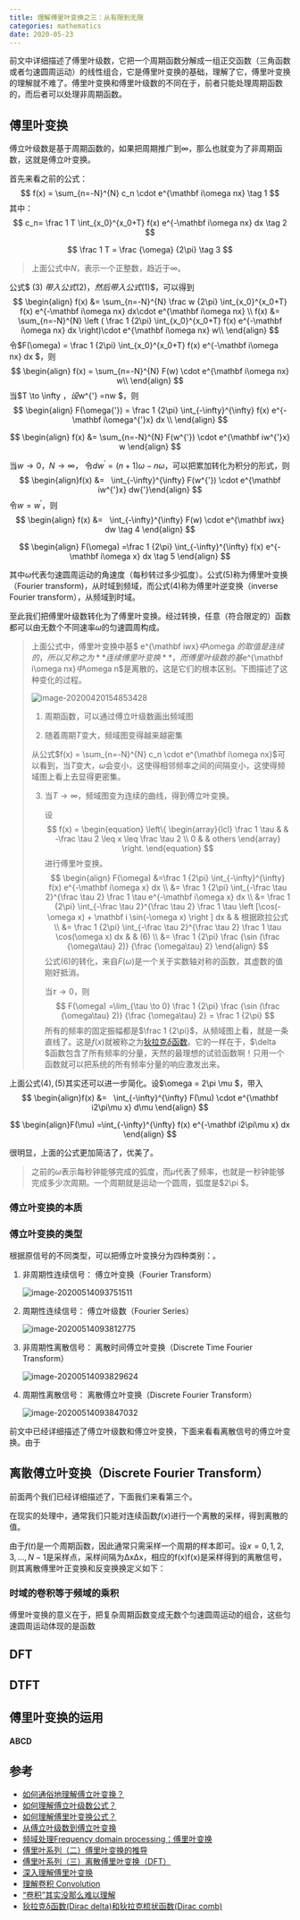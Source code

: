 ```yaml
---
title: 理解傅里叶变换之三：从有限到无限
categories: mathematics
date: 2020-05-23
---
```


前文中详细描述了傅里叶级数，它把一个周期函数分解成一组正交函数（三角函数或者匀速圆周运动​）的线性组合，它是傅里叶变换的基础，理解了它，傅里叶变换的理解就不难了。傅里叶变换和傅里叶级数的不同在于，前者只能处理周期函数的，而后者可以处理非周期函数。

## 傅里叶变换

傅立叶级数是基于周期函数的，如果把周期推广到$\infty$，那么也就变为了非周期函数，这就是傅立叶变换。

首先来看之前的公式：
$$
f(x) =  \sum_{n=-N}^{N} c_n \cdot e^{\mathbf i\omega nx} \tag 1
$$
其中：
$$
c_n= \frac 1 T \int_{x_0}^{x_0+T} f(x) e^{-\mathbf i\omega nx} dx \tag 2
$$

$$
\frac 1 T = \frac {\omega} {2\pi}  \tag 3
$$

> 上面公式中$N$，表示一个正整数，趋近于$\infty$。

公式$ (3) $带入公式$(2)$，然后带入公式$(1)$，可以得到
$$
\begin{align}
f(x) &= \sum_{n=-N}^{N} \frac w {2\pi}  \int_{x_0}^{x_0+T} f(x) e^{-\mathbf i\omega nx} dx\cdot e^{\mathbf i\omega nx} \\
f(x) &=  \sum_{n=-N}^{N} \left ( \frac 1 {2\pi} \int_{x_0}^{x_0+T} f(x) e^{-\mathbf i\omega nx} dx \right)\cdot e^{\mathbf i\omega nx}  w\\
\end{align}
$$
令$F(\omega) =  \frac 1 {2\pi} \int_{x_0}^{x_0+T} f(x) e^{-\mathbf i\omega nx} dx $，则
$$
\begin{align}
f(x) = \sum_{n=-N}^{N}  F(w) \cdot e^{\mathbf i\omega nx}  w\\
\end{align}
$$
当$T \to \infty $，设$w^{'} =nw $，则
$$
\begin{align}
F(\omega{'}) =  \frac 1 {2\pi} \int_{-\infty}^{\infty} f(x) e^{-\mathbf i\omega^{'}x} dx  \\
\end{align}
$$

$$
\begin{align}
f(x) &= \sum_{n=-N}^{N}  F(w^{'}) \cdot e^{\mathbf iw^{'}x}  w
\end{align}
$$

当$w\to 0， N \to \infty$， 令$dw^{'}= (n+1)\omega - n\omega$，可以把累加转化为积分的形式，则
$$
\begin{align}f(x) &=   \int_{-\infty}^{\infty}   F(w^{'}) \cdot e^{\mathbf iw^{'}x}  dw{'}\end{align}
$$
令$w = w^{'}$，则
$$
\begin{align}
f(x) &=   \int_{-\infty}^{\infty}   F(w) \cdot e^{\mathbf iwx}  dw \tag 4
\end{align}
$$

$$
\begin{align}
F(\omega) =\frac 1 {2\pi} \int_{-\infty}^{\infty} f(x) e^{-\mathbf i\omega x} dx \tag 5
\end{align}
$$

其中$\omega$代表匀速圆周运动的角速度（每秒转过多少弧度）。公式$(5)$称为傅里叶变换（Fourier transform)，从时域到频域，而公式$(4)$称为傅里叶逆变换（inverse Fourier transform），从频域到时域。

至此我们把傅里叶级数转化为了傅里叶变换。经过转换，任意（符合限定的）函数都可以由无数个不同速率$\omega$的匀速圆周构成。

> 上面公式中，傅里叶变换中基$ e^{\mathbf iwx}$中$\omega $的取值是连续的，所以又称之为**连续傅里叶变换**，而傅里叶级数的基$e^{\mathbf i\omega nx}$中$\omega n$是离散的，这是它们的根本区别。下图描述了这种变化的过程。
>
> ![image-20200420154853428](images/image-20200420154853428.png)
>
> 1. 周期函数，可以通过傅立叶级数画出频域图
>
> 2.  随着周期$T$变大，频域图变得越来越密集
>
>    从公式$f(x) =  \sum_{n=-N}^{N} c_n \cdot e^{\mathbf i\omega nx}$可以看到，当$T$变大，$\omega$会变小，这使得相邻频率之间的间隔变小，这使得频域图上看上去显得更密集。
>
> 3. 当$T \to \infty$，频域图变为连续的曲线，得到傅立叶变换。
>
>    设
>    $$
>    f(x) = \begin{equation}  
>    \left\{  
>    \begin{array}{lcl}  
>    \frac 1 \tau        &  &  -\frac \tau 2 \leq x \leq \frac \tau 2  \\  
>    0        &  & others  
>    \end{array}  
>    \right.  
>    \end{equation}
>    $$
>    进行傅里叶变换。
>    $$
>    \begin{align}
>    F(\omega) &=\frac 1 {2\pi} \int_{-\infty}^{\infty} f(x) e^{-\mathbf i\omega x} dx 
>    \\ &= 
>    \frac 1 {2\pi} \int_{-\frac \tau 2}^{\frac \tau 2} \frac 1 \tau e^{-\mathbf i\omega x} dx 
>    \\ &= 
>    \frac 1 {2\pi} \int_{-\frac \tau 2}^{\frac \tau 2} \frac 1 \tau \left [\cos(-\omega x) + \mathbf i \sin(-\omega x) \right ] dx  & & 根据欧拉公式
>    \\ &= 
>    \frac 1 {2\pi} \int_{-\frac \tau 2}^{\frac \tau 2} \frac 1 \tau \cos(\omega x)   dx & & (6)
>    \\ &= 
>    \frac 1 {2\pi} \frac {\sin (\frac {\omega\tau} 2)} {\frac {\omega\tau}  2}
>    \end{align}
>    $$
>    公式$(6)$的转化，来自$F(\omega)$是一个关于实数轴对称的函数，其虚数的值刚好抵消。
>
>    当$\tau \to 0$，则
>    $$
>    F(\omega) =\lim_{\tau \to 0} \frac 1 {2\pi} \frac {\sin (\frac {\omega\tau} 2)} {\frac {\omega\tau}  2} = \frac 1 {2\pi}
>    $$
>    所有的频率的固定振幅都是$\frac 1 {2\pi}$，从频域图上看，就是一条直线了。这是$f(x)$就被称之为[狄拉克$\delta$函数](https://zh.wikipedia.org/wiki/%E7%8B%84%E6%8B%89%E5%85%8B%CE%B4%E5%87%BD%E6%95%B0)。它的一样在于，$\delta $函数包含了所有频率的分量，天然的最理想的试验函数啊！只用一个函数就可以把系统的所有频率分量的响应激发出来。
>

上面公式$(4),(5)$其实还可以进一步简化。设$\omega = 2\pi \mu $，带入
$$
\begin{align}f(x) &=   \int_{-\infty}^{\infty}   F(\mu) \cdot e^{\mathbf i2\pi\mu x}  d\mu \end{align}
$$

$$
\begin{align}F(\mu) =\int_{-\infty}^{\infty} f(x) e^{-\mathbf i2\pi\mu x} dx \end{align}
$$

很明显，上面的公式更加简洁了，优美了。

> 之前的$\omega$表示每秒钟能够完成的弧度，而$\mu$代表了频率，也就是一秒钟能够完成多少次周期。一个周期就是运动一个圆周，弧度是$2\pi $。

### 傅立叶变换的本质



### 傅立叶变换的类型

 根据原信号的不同类型，可以把傅立叶变换分为四种类别：。

1. 非周期性连续信号： 傅立叶变换（Fourier Transform）

   ![image-20200514093751511](images/image-20200514093751511.png)

2. 周期性连续信号： 傅立叶级数（Fourier Series）

   ![image-20200514093812775](images/image-20200514093812775.png)

3. 非周期性离散信号： 离散时间傅立叶变换（Discrete Time Fourier Transform）

   ![image-20200514093829624](images/image-20200514093829624.png)

4. 周期性离散信号： 离散傅立叶变换（Discrete Fourier Transform）

   ![image-20200514093847032](images/image-20200514093847032.png)

前文中已经详细描述了傅立叶级数和傅立叶变换，下面来看看离散信号的傅立叶变换。由于

##  离散傅立叶变换（Discrete Fourier Transform）



前面两个我们已经详细描述了，下面我们来看第三个。

在现实的处理中，通常我们只能对连续函数$f(x)$进行一个离散的采样，得到离散的值。

由于$f(t)$是一个周期函数，因此通常只需采样一个周期的样本即可。设$x=0,1,2,3,…,N−1$是采样点，采样间隔为ΔxΔx，相应的f(x)f(x)是采样得到的离散信号，则其离散傅里叶正变换和反变换换定义如下：









### 时域的卷积等于频域的乘积



傅里叶变换的意义在于，把复杂周期函数变成无数个匀速圆周运动的组合，这些匀速圆周运动体现的是函数



##  DFT

## DTFT



## 傅里叶变换的运用

#### ABCD



## 参考

- [如何通俗地理解傅立叶变换？](https://www.matongxue.com/madocs/473.html)
- [如何理解傅立叶级数公式？](https://www.matongxue.com/madocs/619.html)
- [如何理解傅里叶变换公式？](https://www.zhihu.com/question/19714540/answer/1119070975)
- [从傅立叶级数到傅立叶变换](https://www.matongxue.com/madocs/712.html)
- [频域处理Frequency domain processing：傅里叶变换](https://yangwc.com/2019/10/24/FFT/)
- [傅里叶系列（二）傅里叶变换的推导](https://zhuanlan.zhihu.com/p/41875010)
- [傅里叶系列（三）离散傅里叶变换（DFT）](https://zhuanlan.zhihu.com/p/75521342)
- [深入理解傅里叶变换](https://tracholar.github.io/math/2017/03/12/fourier-transform.html)
- [理解卷积 Convolution](https://www.qiujiawei.com/convolution/)
- [“卷积”其实没那么难以理解](https://zhuanlan.zhihu.com/p/41609577)
- [狄拉克δ函数(Dirac delta)和狄拉克梳状函数(Dirac comb)](https://www.qiujiawei.com/shah-function/)

